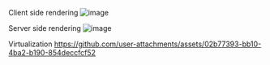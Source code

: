 Client side rendering
![image](https://github.com/user-attachments/assets/ba3de706-f0fe-44ab-921e-bc40abc711cb)

Server side rendering
![image](https://github.com/user-attachments/assets/4f80611e-b156-4511-aaeb-55d2ce1f4295)

Virtualization
https://github.com/user-attachments/assets/02b77393-bb10-4ba2-b190-854deccfcf52

